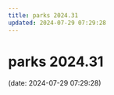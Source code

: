 ```yaml
---
title: parks 2024.31
updated: 2024-07-29 07:29:28
---
```


# parks 2024.31

(date: 2024-07-29 07:29:28)

